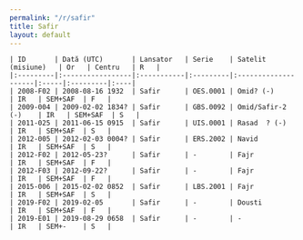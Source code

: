 ```yaml
---
permalink: "/r/safir"
title: Safir
layout: default
---
```


    | ID       | Dată (UTC)       | Lansator   | Serie    | Satelit (misiune)   | Or   | Centru   | R   |
    |:---------|:-----------------|:-----------|:---------|:--------------------|:-----|:---------|:----|
    | 2008-F02 | 2008-08-16 1932  | Safir      | OES.0001 | Omid? (-)           | IR   | SEM+SAF  | F   |
    | 2009-004 | 2009-02-02 1834? | Safir      | GBS.0092 | Omid/Safir-2 (-)    | IR   | SEM+SAF  | S   |
    | 2011-025 | 2011-06-15 0915  | Safir      | UIS.0001 | Rasad  ? (-)        | IR   | SEM+SAF  | S   |
    | 2012-005 | 2012-02-03 0004? | Safir      | ERS.2002 | Navid               | IR   | SEM+SAF  | S   |
    | 2012-F02 | 2012-05-23?      | Safir      | -        | Fajr                | IR   | SEM+SAF  | F   |
    | 2012-F03 | 2012-09-22?      | Safir      | -        | Fajr                | IR   | SEM+SAF  | F   |
    | 2015-006 | 2015-02-02 0852  | Safir      | LBS.2001 | Fajr                | IR   | SEM+SAF  | S   |
    | 2019-F02 | 2019-02-05       | Safir      | -        | Dousti              | IR   | SEM+SAF  | F   |
    | 2019-E01 | 2019-08-29 0658  | Safir      | -        | -                   | IR   | SEM+-    | S   |

